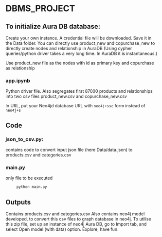 # DBMS_PROJECT

## To initialize Aura DB database:
Create your own instance. A credential file will be downloaded. Save it in the Data folder.
You can directly use product_new and copurchase_new to directly create nodes and relationship in AuraDB (Using cypher queries/python driver takes a very long time. In AuraDB it is instantaneous.)

Use product_new file as the nodes with id as primary key and copurchase as relationship 

### app.ipynb
Python driver file. Also segregates first 87000 products and relationships into two csv files product_new.csv and copurchase_new.csv

In URL, put your Neo4jd database URL with `neo4j+ssc` form instead of `neo4j+s`

## Code

### json_to_csv.py:
contains code to convert input json file (here Data/data.json) to products.csv and categories.csv 

### main.py
only file to be executed
 ```bash
      python main.py
 ```

## Outputs

Contains products.csv and categories.csv
Also contains neo4j model developed, to convert this csv files to graph database in neo4j.
To utilise this zip file, set up an instance of neo4j Aura DB, go to Import tab, and select Open model (with data) option. 
Explore, have fun.
